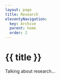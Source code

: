 ```yaml
---
layout: page
title: Research
eleventyNavigation:
  key: Archive 
  parent: home
  order: 2
---
```

# {{ title }}
Talking about research...